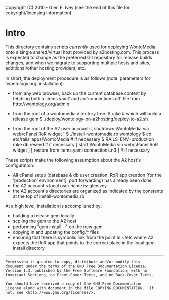 Copyright (C) 2010 - Glen E. Ivey
  (see the end of this file for copyright/licensing information)

Intro
=====

This directory contains scripts *currently* used for deploying
WontoMedia onto a single shared/virtual host provided by
a2hosting.com.  This process is expected to change as the preferred
Git repository for release builds changes, and when we migrate to
supporting multiple hosts and sites, additional/other hosting
providers, etc.

In short, the deployment procedure is as follows (note: parameters for
'wontology.org' installation):

 * from any web browser, back up the current database content by fetching
   both a 'items.yaml' and an 'connections.n3' file from
   http://wontology.org/admin

 * from the root of a wontomedia directory tree:
      $ rake                                   # which will build a release gem
      $ ./deploy/wontology-on-a2hosting/deploy-to-a2.sh

 * from the root of the A2 user account:
     [  shutdown WontoMedia via web/cPanel RoR widget ]
      $ ./install-wontomedia.rb wontology
      $ cd etc/rails_apps/WontoMedia                   # if necessary
      $ RAILS_ENV=production rake db:reseed            # if necessary
     [  start WontoMedia via web/cPanel RoR widget ]
     [  restore from items.yaml connections.n3 ]       # if necessary


These scripts make the following assumption about the A2 host's configuration:
 * All cPanel setup (database & db user creation, RoR app creation [for
   the 'production' environment], port forwarding) has already been done
 * the A2 account's local user name is:  glenivey
 * the A2 account's directories are organized as indicated by the constants
   at the top of install-wontomedia.rb

At a high level, installation is accomplished by:
 * building a release gem locally
 * scp'ing the gem to the A2 host
 * performing "gem install -l" on the new gem
 * copying in and updating the config/* files
 * ensuring that there is symbolic link from the point in ~/etc where A2
   expects the RoR app that points to the correct place in the local
   gem install directory

----------------------------------------------------------------

    Permission is granted to copy, distribute and/or modify this
    document under the terms of the GNU Free Documentation License,
    Version 1.3, published by the Free Software Foundation; with no
    Invariant Sections, no Front-Cover Texts, and no Back-Cover Texts.

    You should have received a copy of the GNU Free Documentation
    License along with document in the file COPYING.DOCUMENTATION.  If
    not, see <http://www.gnu.org/licenses/>.
